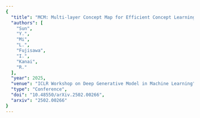 ```yaml
---
{
  "title": "MCM: Multi-layer Concept Map for Efficient Concept Learning from Masked Images",
  "authors": [
    "Sun",
    "Y.",
    "Mi",
    "L.",
    "Fujisawa",
    "I.",
    "Kanai",
    "R."
  ],
  "year": 2025,
  "venue": "ICLR Workshop on Deep Generative Model in Machine Learning",
  "type": "Conference",
  "doi": "10.48550/arXiv.2502.00266",
  "arxiv": "2502.00266"
}
---
```

